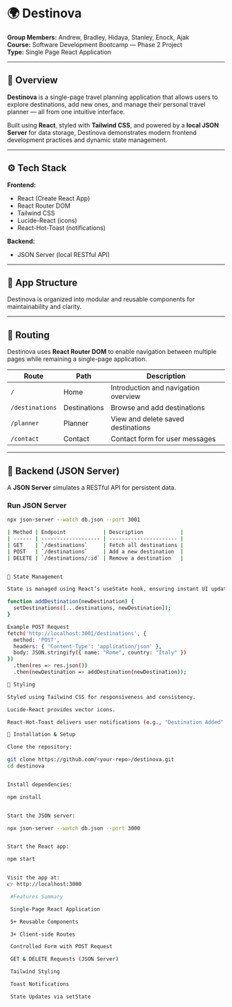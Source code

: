 # 🌍 Destinova

**Group Members:** Andrew, Bradley, Hidaya, Stanley, Enock, Ajak  
**Course:** Software Development Bootcamp — Phase 2 Project  
**Type:** Single Page React Application  

---

## 🧭 Overview

**Destinova** is a single-page travel planning application that allows users to explore destinations, add new ones, and manage their personal travel planner — all from one intuitive interface.  

Built using **React**, styled with **Tailwind CSS**, and powered by a **local JSON Server** for data storage, Destinova demonstrates modern frontend development practices and dynamic state management.

---

## ⚙️ Tech Stack

**Frontend:**
- React (Create React App)
- React Router DOM
- Tailwind CSS
- Lucide-React (icons)
- React-Hot-Toast (notifications)

**Backend:**
- JSON Server (local RESTful API)

---

## 🧩 App Structure

Destinova is organized into modular and reusable components for maintainability and clarity.


---

## 🚦 Routing

Destinova uses **React Router DOM** to enable navigation between multiple pages while remaining a single-page application.

| Route | Path | Description |
|-------|------|-------------|
| `/` | Home | Introduction and navigation overview |
| `/destinations` | Destinations | Browse and add destinations |
| `/planner` | Planner | View and delete saved destinations |
| `/contact` | Contact | Contact form for user messages |

---

## 💾 Backend (JSON Server)

A **JSON Server** simulates a RESTful API for persistent data.

### Run JSON Server
```bash
npx json-server --watch db.json --port 3001

| Method | Endpoint            | Description            |
| ------ | ------------------- | ---------------------- |
| GET    | `/destinations`     | Fetch all destinations |
| POST   | `/destinations`     | Add a new destination  |
| DELETE | `/destinations/:id` | Remove a destination   |


🧠 State Management

State is managed using React’s useState hook, ensuring instant UI updates after POST or DELETE actions.

function addDestination(newDestination) {
  setDestinations([...destinations, newDestination]);
}

Example POST Request
fetch('http://localhost:3001/destinations', {
  method: 'POST',
  headers: { 'Content-Type': 'application/json' },
  body: JSON.stringify({ name: "Rome", country: "Italy" })
})
  .then(res => res.json())
  .then(newDestination => addDestination(newDestination));

🎨 Styling

Styled using Tailwind CSS for responsiveness and consistency.

Lucide-React provides vector icons.

React-Hot-Toast delivers user notifications (e.g., "Destination Added" or "Deleted Successfully").

🚀 Installation & Setup

Clone the repository:

git clone https://github.com/<your-repo>/destinova.git
cd destinova


Install dependencies:

npm install


Start the JSON server:

npx json-server --watch db.json --port 3000


Start the React app:

npm start


Visit the app at:
👉 http://localhost:3000

 #Features Summary

 Single-Page React Application

 5+ Reusable Components

 3+ Client-side Routes

 Controlled Form with POST Request

 GET & DELETE Requests (JSON Server)

 Tailwind Styling

 Toast Notifications

 State Updates via setState